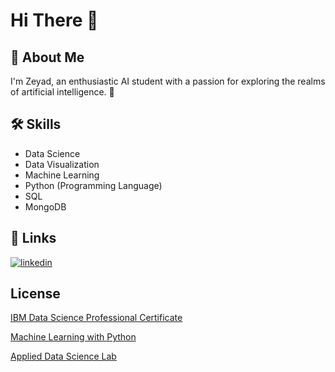 
# Hi There 👋




## 🚀 About Me
I'm Zeyad, an enthusiastic AI student with a passion for exploring the realms of artificial intelligence. 🤖


## 🛠 Skills

* Data Science
* Data Visualization
* Machine Learning
* Python (Programming Language)
* SQL
* MongoDB


## 🔗 Links

[![linkedin](https://img.shields.io/badge/linkedin-0A66C2?style=for-the-badge&logo=linkedin&logoColor=white)](https://www.linkedin.com/in/zeyadsayed/)





## License

[IBM Data Science Professional Certificate](https://www.credly.com/earner/earned/badge/167d7f4a-ea12-4379-9ff8-3f6075591064)

[Machine Learning with Python](https://www.freecodecamp.org/certification/fccf4a112df-6b3a-4c1a-9150-a386a9f1c467/machine-learning-with-python-v7)

[Applied Data Science Lab](https://www.credly.com/badges/21f14496-fbaf-489e-bb36-ccc801f63f46/linked_in_profile)

